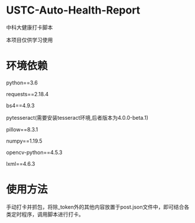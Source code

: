 # USTC-Auto-Health-Report
中科大健康打卡脚本

本项目仅供学习使用

# 环境依赖

python==3.6

requests==2.18.4

bs4==4.9.3

pytesseract(需要安装tesseract环境,后者版本为4.0.0-beta.1)

pillow==8.3.1

numpy==1.19.5

opencv-python==4.5.3

lxml==4.6.3

# 使用方法

手动打卡并抓包，将除_token外的其他内容放置于post.json文件中，即可结合各类定时程序，调用脚本进行打卡。
